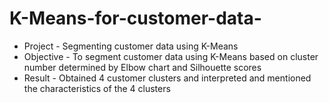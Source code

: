 # K-Means-for-customer-data-
- Project - Segmenting customer data using K-Means 
- Objective - To segment customer data using K-Means based on cluster number determined by Elbow chart and Silhouette scores
- Result - Obtained 4 customer clusters and interpreted and mentioned the characteristics of the 4 clusters
